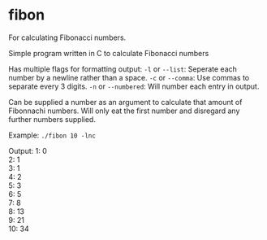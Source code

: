 # fibon
For calculating Fibonacci numbers.

Simple program written in C to calculate Fibonacci numbers

Has multiple flags for formatting output:
`-l` or `--list`: Seperate each number by a newline rather than a space.
`-c` or `--comma`: Use commas to separate every 3 digits.
`-n` or `--numbered`: Will number each entry in output.

Can be supplied a number as an argument to calculate that amount of Fibonnachi numbers.
Will only eat the first number and disregard any further numbers supplied.

Example:
`./fibon 10 -lnc`

Output:
1: 0  
2: 1  
3: 1  
4: 2  
5: 3  
6: 5  
7: 8  
8: 13  
9: 21  
10: 34


